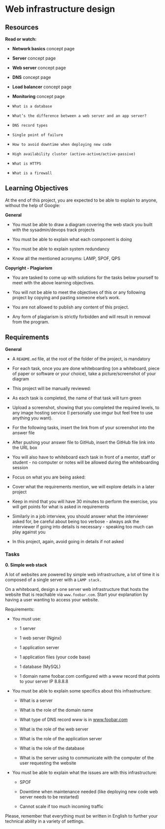 # Web infrastructure design

## Resources

**Read or watch:**


* **Network basics** concept page

* **Server** concept page

* **Web server** concept page

* **DNS** concept page

* **Load balancer** concept page

* **Monitoring** concept page

* `What is a database`

* `What’s the difference between a web server and an app server?`

* `DNS record types`

* `Single point of failure`

* `How to avoid downtime when deploying new code`

* `High availability cluster (active-active/active-passive)`

* `What is HTTPS`

* `What is a firewall`


## Learning Objectives

At the end of this project, you are expected to be able to explain to anyone, without the help of Google:


**General**

* You must be able to draw a diagram covering the web stack you built with the sysadmin/devops track projects

* You must be able to explain what each component is doing

* You must be able to explain system redundancy

* Know all the mentioned acronyms: LAMP, SPOF, QPS

**Copyright - Plagiarism**

* You are tasked to come up with solutions for the tasks below yourself to meet with the above learning objectives.

* You will not be able to meet the objectives of this or any following project by copying and pasting someone else’s work.

* You are not allowed to publish any content of this project.

* Any form of plagiarism is strictly forbidden and will result in removal from the program.

## Requirements

**General**

* A `README.md` file, at the root of the folder of the project, is mandatory

* For each task, once you are done whiteboarding (on a whiteboard, piece of paper or software or your choice), take a picture/screenshot of your diagram

* This project will be manually reviewed:

* As each task is completed, the name of that task will turn green

* Upload a screenshot, showing that you completed the required levels, to any image hosting service (I personally use imgur but feel free to use anything you want).

* For the following tasks, insert the link from of your screenshot into the answer file

* After pushing your answer file to GitHub, insert the GitHub file link into the URL box

* You will also have to whiteboard each task in front of a mentor, staff or student - no computer or notes will be allowed during the whiteboarding session

* Focus on what you are being asked:

* Cover what the requirements mention, we will explore details in a later project

* Keep in mind that you will have 30 minutes to perform the exercise, you will get points for what is asked in requirements

* Similarly in a job interview, you should answer what the interviewer asked for, be careful about being too verbose - always ask the interviewer if going into details is necessary - speaking too much can play against you

* In this project, again, avoid going in details if not asked

### Tasks

**0. Simple web stack**

A lot of websites are powered by simple web infrastructure, a lot of time it is composed of a single server with a `LAMP stack.`

On a whiteboard, design a one server web infrastructure that hosts the website that is reachable via `www.foobar.com`. Start your explanation by having a user wanting to access your website.


Requirements:

* You must use:

	* 1 server

	* 1 web server (Nginx)

	* 1 application server

	* 1 application files (your code base)

	* 1 database (MySQL)

	* 1 domain name foobar.com configured with a www record that points to your server IP 8.8.8.8

* You must be able to explain some specifics about this infrastructure:

	* What is a server

	* What is the role of the domain name

	* What type of DNS record www is in www.foobar.com

	* What is the role of the web server

	* What is the role of the application server

	* What is the role of the database

	* What is the server using to communicate with the computer of the user requesting the website

* You must be able to explain what the issues are with this infrastructure:

	* SPOF

	* Downtime when maintenance needed (like deploying new code web server needs to be restarted)

	* Cannot scale if too much incoming traffic

Please, remember that everything must be written in English to further your technical ability in a variety of settings.

